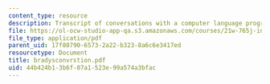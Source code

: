 ```yaml
---
content_type: resource
description: Transcript of conversations with a computer language program.
file: https://ol-ocw-studio-app-qa.s3.amazonaws.com/courses/21w-765j-interactive-and-non-linear-narrative-theory-and-practice-spring-2004/44b424b13b6f07a1523e99a574a3bfac_bradysconvrstion.pdf
file_type: application/pdf
parent_uid: 17f80790-6573-2a22-b323-8a6c6e3417ed
resourcetype: Document
title: bradysconvrstion.pdf
uid: 44b424b1-3b6f-07a1-523e-99a574a3bfac
---
```

